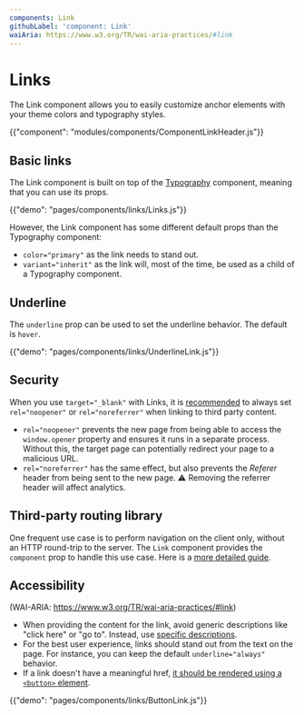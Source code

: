 ```yaml
---
components: Link
githubLabel: 'component: Link'
waiAria: https://www.w3.org/TR/wai-aria-practices/#link
---
```


# Links

<p class="description">The Link component allows you to easily customize anchor elements with your theme colors and typography styles.</p>

{{"component": "modules/components/ComponentLinkHeader.js"}}

## Basic links

The Link component is built on top of the [Typography](/api/typography/) component, meaning that you can use its props.

{{"demo": "pages/components/links/Links.js"}}

However, the Link component has some different default props than the Typography component:

- `color="primary"` as the link needs to stand out.
- `variant="inherit"` as the link will, most of the time, be used as a child of a Typography component.

## Underline

The `underline` prop can be used to set the underline behavior. The default is `hover`.

{{"demo": "pages/components/links/UnderlineLink.js"}}

## Security

When you use `target="_blank"` with Links, it is [recommended](https://developers.google.com/web/tools/lighthouse/audits/noopener) to always set `rel="noopener"` or `rel="noreferrer"` when linking to third party content.

- `rel="noopener"` prevents the new page from being able to access the `window.opener` property and ensures it runs in a separate process.
  Without this, the target page can potentially redirect your page to a malicious URL.
- `rel="noreferrer"` has the same effect, but also prevents the _Referer_ header from being sent to the new page.
  ⚠️ Removing the referrer header will affect analytics.

## Third-party routing library

One frequent use case is to perform navigation on the client only, without an HTTP round-trip to the server.
The `Link` component provides the `component` prop to handle this use case.
Here is a [more detailed guide](/guides/routing/#link).

## Accessibility

(WAI-ARIA: https://www.w3.org/TR/wai-aria-practices/#link)

- When providing the content for the link, avoid generic descriptions like "click here" or "go to".
  Instead, use [specific descriptions](https://developers.google.com/web/tools/lighthouse/audits/descriptive-link-text).
- For the best user experience, links should stand out from the text on the page. For instance, you can keep the default `underline="always"` behavior.
- If a link doesn't have a meaningful href, [it should be rendered using a `<button>` element](https://github.com/evcohen/eslint-plugin-jsx-a11y/blob/master/docs/rules/anchor-is-valid.md).

{{"demo": "pages/components/links/ButtonLink.js"}}
